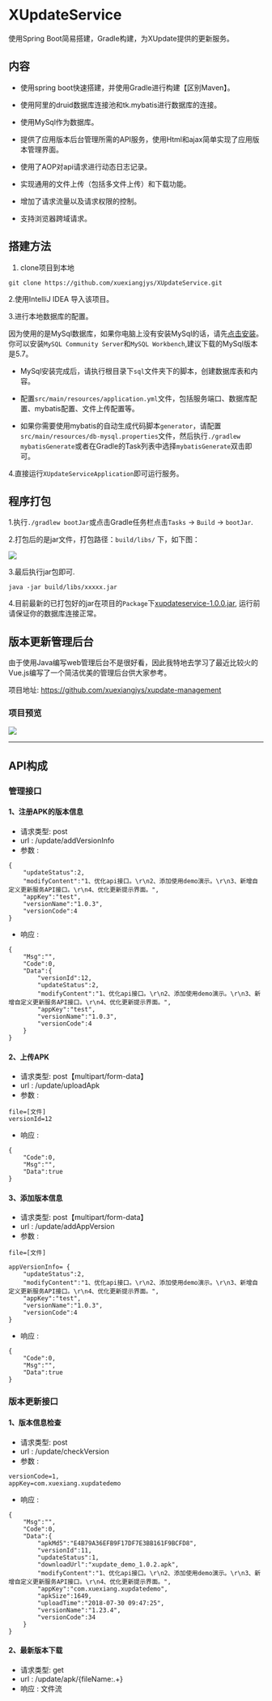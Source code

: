 # XUpdateService

使用Spring Boot简易搭建，Gradle构建，为XUpdate提供的更新服务。

## 内容

* 使用spring boot快速搭建，并使用Gradle进行构建【区别Maven】。

* 使用阿里的druid数据库连接池和tk.mybatis进行数据库的连接。

* 使用MySql作为数据库。

* 提供了应用版本后台管理所需的API服务，使用Html和ajax简单实现了应用版本管理界面。

* 使用了AOP对api请求进行动态日志记录。

* 实现通用的文件上传（包括多文件上传）和下载功能。

* 增加了请求流量以及请求权限的控制。

* 支持浏览器跨域请求。

## 搭建方法

1. clone项目到本地

```
git clone https://github.com/xuexiangjys/XUpdateService.git
```

2.使用IntelliJ IDEA 导入该项目。

3.进行本地数据库的配置。

因为使用的是MySql数据库，如果你电脑上没有安装MySql的话，请先[点击安装](https://www.mysql.com/)。你可以安装`MySQL Community Server`和`MySQL Workbench`,建议下载的MySql版本是5.7。

* MySql安装完成后，请执行根目录下`sql`文件夹下的脚本，创建数据库表和内容。

* 配置`src/main/resources/application.yml`文件，包括服务端口、数据库配置、mybatis配置、文件上传配置等。

* 如果你需要使用mybatis的自动生成代码脚本`generator`，请配置`src/main/resources/db-mysql.properties`文件，然后执行`./gradlew mybatisGenerate`或者在Gradle的Task列表中选择`mybatisGenerate`双击即可。

4.直接运行`XUpdateServiceApplication`即可运行服务。

## 程序打包

1.执行`./gradlew bootJar`或点击Gradle任务栏点击`Tasks` -> `Build` -> `bootJar`.

2.打包后的是jar文件，打包路径：`build/libs/` 下，如下图：

![](https://github.com/xuexiangjys/XUpdateService/blob/master/img/2.png)

3.最后执行jar包即可.

```
java -jar build/libs/xxxxx.jar
```

4.目前最新的已打包好的jar在项目的`Package`下[xupdateservice-1.0.0.jar](./package/xupdateservice-1.0.0.jar), 运行前请保证你的数据库连接正常。

## 版本更新管理后台

由于使用Java编写web管理后台不是很好看，因此我特地去学习了最近比较火的Vue.js编写了一个简洁优美的管理后台供大家参考。

项目地址: https://github.com/xuexiangjys/xupdate-management

### 项目预览

![](https://github.com/xuexiangjys/xupdate-management/blob/master/art/2.png)

----------------

## API构成

### 管理接口

#### 1、注册APK的版本信息

* 请求类型: post
* url : /update/addVersionInfo
* 参数 :

```
{
    "updateStatus":2,
    "modifyContent":"1、优化api接口。\r\n2、添加使用demo演示。\r\n3、新增自定义更新服务API接口。\r\n4、优化更新提示界面。",
    "appKey":"test",
    "versionName":"1.0.3",
    "versionCode":4
}
```

* 响应 :

```
{
    "Msg":"",
    "Code":0,
    "Data":{
        "versionId":12,
        "updateStatus":2,
        "modifyContent":"1、优化api接口。\r\n2、添加使用demo演示。\r\n3、新增自定义更新服务API接口。\r\n4、优化更新提示界面。",
        "appKey":"test",
        "versionName":"1.0.3",
        "versionCode":4
    }
}
```

#### 2、上传APK

* 请求类型: post【multipart/form-data】
* url : /update/uploadApk
* 参数 :

```
file=[文件]
versionId=12
```
* 响应 :

```
{
    "Code":0,
    "Msg":"",
    "Data":true
}
```

#### 3、添加版本信息

* 请求类型: post【multipart/form-data】
* url : /update/addAppVersion
* 参数 :

```
file=[文件]

appVersionInfo= {
    "updateStatus":2,
    "modifyContent":"1、优化api接口。\r\n2、添加使用demo演示。\r\n3、新增自定义更新服务API接口。\r\n4、优化更新提示界面。",
    "appKey":"test",
    "versionName":"1.0.3",
    "versionCode":4
}

```

* 响应 :

```
{
    "Code":0,
    "Msg":"",
    "Data":true
}
```

### 版本更新接口

#### 1、版本信息检查

* 请求类型: post
* url : /update/checkVersion
* 参数 :

```
versionCode=1,
appKey=com.xuexiang.xupdatedemo 
```

* 响应 :

```
{
    "Msg":"",
    "Code":0,
    "Data":{
        "apkMd5":"E4B79A36EFB9F17DF7E3BB161F9BCFD8",
        "versionId":11,
        "updateStatus":1,
        "downloadUrl":"xupdate_demo_1.0.2.apk",
        "modifyContent":"1、优化api接口。\r\n2、添加使用demo演示。\r\n3、新增自定义更新服务API接口。\r\n4、优化更新提示界面。",
        "appKey":"com.xuexiang.xupdatedemo",
        "apkSize":1649,
        "uploadTime":"2018-07-30 09:47:25",
        "versionName":"1.23.4",
        "versionCode":34
    }
}
```

#### 2、最新版本下载

* 请求类型: get
* url : /update/apk/{fileName:.+}
* 响应 : 文件流
